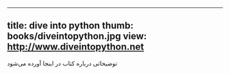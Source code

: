 ----------
title: dive into python
thumb: books/diveintopython.jpg
view: http://www.diveintopython.net
----------
توضیحاتی درباره کتاب در اینجا آورده می‌شود
